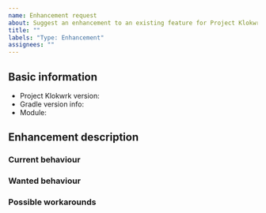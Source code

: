 ```yaml
---
name: Enhancement request
about: Suggest an enhancement to an existing feature for Project Klokwrk
title: ""
labels: "Type: Enhancement"
assignees: ""
---
```


<!--
  Please use Markdown syntax throughout the report for improved clarity.
  https://guides.github.com/features/mastering-markdown/
-->

## Basic information
* Project Klokwrk version:
  <!-- released version or snapshot version -->
  <!-- for snapshot version include main branch commit SHA (i.e. as given from "git rev-parse HEAD" command) -->
* Gradle version info:
  <!-- output of "./gradlew --version" command -->
* Module:
  <!-- Please, include name(s) of relevant Project Klokwrk's module(s). If not related to any specific module, specify "project" instead. -->

## Enhancement description
<!--
  Please, describe the enhancement you envision.
  If relevant and possible, also fill out the sub-sections below.
-->

### Current behaviour
<!-- Please, provide the current behavior around this topic, if applicable. -->

### Wanted behaviour
<!-- Please, describe the desired outcome around the suggested enhancement. -->

### Possible workarounds
<!-- Please, share any workarounds for the described enhancement, if applicable. -->
